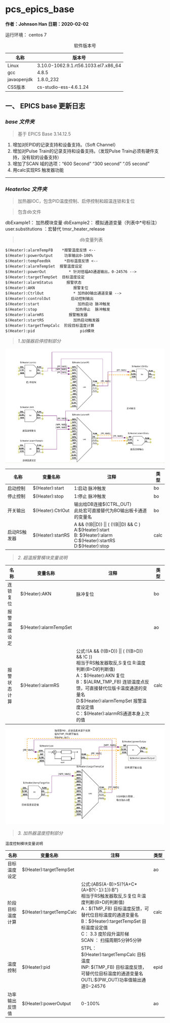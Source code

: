 # pcs_epics_base
**作者：Johnson Han
日期：2020-02-02** 

运行环境： centos 7

<center>软件版本号</center>

|名称|版本号|
|-----|------|
|Linux| 3.10.0-1062.9.1.rt56.1033.el7.x86_64|
|gcc|4.8.5|
|javaopenjdk |1.8.0_232|
|CSS版本|cs-studio-ess-4.6.1.24|

## 一、 EPICS base 更新日志 
###  *base 文件夹*
>基于 EPICS Base 3.14.12.5
1. 增加对EPID的记录支持和设备支持。（Soft Channel）
2. 增加对Pulse Train的记录支持和设备支持。（发现Pulse Train必须有硬件支持，没有软的设备支持）
3. 增加了SCAN 域的选项：“600 Second” “300 second” “.05 second”
4. 用calc实现RS 触发器功能  
---
### *HeaterIoc 文件夹*
> 加热器IOC，包含PID温度控制、启停控制和超温连锁和复位

>包含db文件

dbExample1： 加热模块变量 
dbExample2： 模拟通道变量（列表中*号标注）
user.substitutions ：宏替代
 tmsr_heater_release 

><center>db变量列表</center>
```
$(Heater):alarmTempFB    *报警温度反馈 <--
$(Heater):powerOutput     功率输出0-100%
$(Heater):tempFeedbk      *目标温度反馈 <--
$(Heater):alarmTempSet  报警温度设定
$(Heater):powerOut          * 针对倍福AO通道输出，0-24576 -->
$(Heater):targetTempSet  目标温度设定
$(Heater):alarmStatus      报警状态
$(Heater):AKN                 报警复位
$(Heater):CtrlOut             * 加热BO输出通道变量 -->     
$(Heater):controlOut         启动控制输出
$(Heater):start                 加热启动 脉冲触发
$(Heater):stop                 加热停止  脉冲触发
$(Heater):alarmRS           报警触发器
$(Heater):startRS             加热启动触发器
$(Heater):targetTempCalc  阶段目标温度计算
$(Heater):pid                    pid模块
```

> *1.加强器启停控制部分*

![VDCT 变量关系 ](/images/heaterCtl.png "加热器开关控制")

|名称|变量名称|注释|类型|
|--|--|--|--|
|启动控制|$(Heater):start|1:启动 脉冲触发|bo|
|停止控制|$(Heater):stop|1:停止 脉冲触发|bo|
|开关输出|$(Heater):CtrlOut|输出给DB连接\$(CTRL_OUT)<br>此处宏可直接替代为BO输出板卡通道的变量名 |bo|
|启动RS触发器|$(Heater):startRS|A && (!(B\|\|D)) \|\| ( (!(B\|\|D) && C )<br> A:\$(Heater):start <br>B: \$(Heater):alarm<br> C:\$(Heater):startRS <br>D:\$(Heater):stop|calc|

> *2. 超温报警模块变量说明*

|名称|变量名称|注释|类型|
|--|--|--|--|
|连锁复位|\$(Heater):AKN|脉冲复位|bo|
|报警温度设定|\$(Heater):alarmTempSet||ao|
|报警状态计算|\$(Heater):alarmRS|公式:!(A && (!(B>D)) \|\| ( (!(B>D)) && !C ))<br>相当于RS触发器取反,S:复位 R:温度判断(B>D的判断值)<br>A：\$(Heater):AKN 复位<br>B：\$(ALRM_TMP_FB) 连锁温度点反馈，可直接替代位版卡温度通道的变量名<br>D:\$(Heater):alarmTempSet 报警温度设定值 <br>C：\$(Heater):alarmRS通道本身上次的值|calc|


![PID 变量关系 ](/images/HeaterPID.png "集热器PID工作模块")

> *3. 加热器温度控制部分*

`温度控制模块变量说明`

|名称|变量名称|注释|类型|
|--|--|--|--|
|目标温度设定|\$(Heater):targetTempSet||ao|
|阶段目标温度计算|\$(Heater):targetTempCalc|公式:(ABS(A-B)>5)?(A+C*(A>B?(-1):1)):B")<br>相当于RS触发器取反,S:复位 R:温度判断(B>D的判断值)<br>A：\$(TMP_FB) 目标温度反馈，可替代位目标温度的通道变量名<br>B：\$(Heater):targetTempSet 目标温度设定值<br>C：  3.3 度阶段升温阶梯<br>SCAN ： 扫描周期5分钟5分钟|calc|
|温度控制|\$(Heater):pid|STPL：\$(Heater):targetTempCalc 目标温度<br>INP: \$(TMP_FB) 目标温度反馈，可替代位目标温度的通道变量名<br>OUTL:\$(PW_OUT)功率值输出通道0-24576|epid|
|功率输出反馈值|\$(Heater):powerOutput|0-100%|ao|